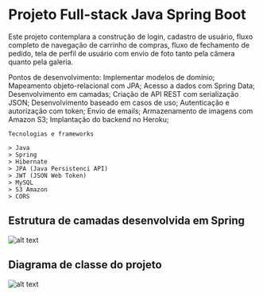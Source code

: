 # Projeto Full-stack Java Spring Boot

Este projeto contemplara a construção de login, cadastro de usuário, fluxo completo de navegação de carrinho de compras, fluxo de fechamento de pedido, tela de perfil de usuário com envio de foto tanto pela câmera quanto pela galeria.

Pontos de desenvolvimento:
    Implementar modelos de domínio;
    Mapeamento objeto-relacional com JPA;
    Acesso a dados com Spring Data;
    Desenvolvimento em camadas;
    Criação de API REST com serialização JSON;
    Desenvolvimento baseado em casos de uso;
    Autenticação e autorização com token;
    Envio de emails;
    Armazenamento de imagens com Amazon S3;
    Implantação do backend no Heroku;
    
    Tecnologias e frameworks
    
    > Java
    > Spring
    > Hibernate
    > JPA (Java Persistenci API)
    > JWT (JSON Web Token)
    > MySQL
    > S3 Amazon
    > CORS
    
    
## Estrutura de camadas desenvolvida em Spring
![alt text](https://s3-sa-east-1.amazonaws.com/biazin-curso-spring-ionic/padrao-camadas-ddd.png)

## Diagrama de classe do projeto
![alt text](https://user-images.githubusercontent.com/39831272/42484880-7028e7c8-83cb-11e8-9cb8-20d6bccb4bae.png)
